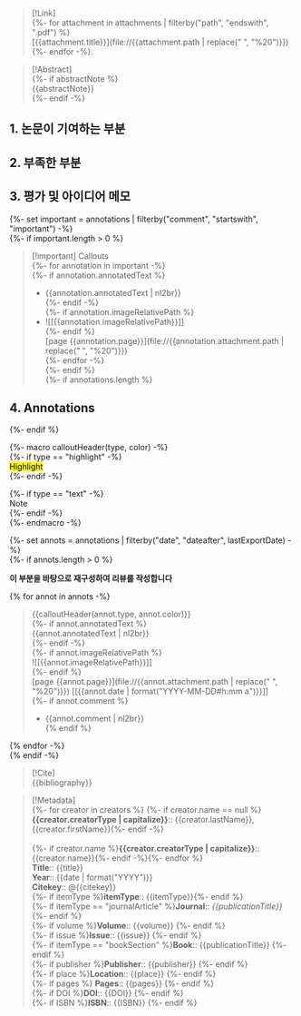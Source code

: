 > [!Link]  
> {%- for attachment in attachments | filterby("path", "endswith", ".pdf") %}  
> [{{attachment.title}}](file://{{attachment.path | replace(" ", "%20")}}) {%- endfor -%}.

> [!Abstract]  
> {%- if abstractNote %}  
> {{abstractNote}}  
> {%- endif -%}
> 

## 1. 논문이 기여하는 부분

## 2. 부족한 부분

## 3. 평가 및 아이디어 메모

{%- set important = annotations | filterby("comment", "startswith", "important") -%}  
{%- if important.length > 0 %}

> [!important] Callouts  
{%- for annotation in important -%}  
{%- if annotation.annotatedText %}  
> - {{annotation.annotatedText | nl2br}}  
{%- endif -%}  
{%- if annotation.imageRelativePath %}  
> - ![[{{annotation.imageRelativePath}}]]  
{%- endif %}  
> [page {{annotation.page}}](file://{{annotation.attachment.path | replace(" ", "%20")}})  
{%- endfor -%}  
{%- endif %}  
{%- if annotations.length %}

## 4. Annotations  
{%- endif %}

{%- macro calloutHeader(type, color) -%}  
{%- if type == "highlight" -%}  
<mark style="background-color: {{color}}">Highlight</mark>  
{%- endif -%}

{%- if type == "text" -%}  
Note  
{%- endif -%}  
{%- endmacro -%}

{%- set annots = annotations | filterby("date", "dateafter", lastExportDate) -%}  
{%- if annots.length > 0 %}  

**이 부분을 바탕으로 재구성하여 리뷰를 작성합니다**

{% for annot in annots -%}  
> {{calloutHeader(annot.type, annot.color)}}  
{%- if annot.annotatedText %}  
> {{annot.annotatedText | nl2br}}  
{%- endif -%}  
{%- if annot.imageRelativePath %}  
> ![[{{annot.imageRelativePath}}]]  
{%- endif %}  
> [page {{annot.page}}](file://{{annot.attachment.path | replace(" ", "%20")}}) [[{{annot.date | format("YYYY-MM-DD#h:mm a")}}]]  
{%- if annot.comment %}  
> - {{annot.comment | nl2br}}  
{% endif %}

{% endfor -%}  
{% endif -%}


> [!Cite]  
> {{bibliography}}

>[!Metadata]  
> {%- for creator in creators %} {%- if creator.name == null %} **{{creator.creatorType | capitalize}}**:: {{creator.lastName}}, {{creator.firstName}}{%- endif -%}<br>  
> {%- if creator.name %}**{{creator.creatorType | capitalize}}**:: {{creator.name}}{%- endif -%}{%- endfor %}  
> **Title**:: {{title}}  
> **Year**:: {{date | format("YYYY")}}  
> **Citekey**:: @{{citekey}}  
> {%- if itemType %}**itemType**:: {{itemType}}{%- endif %}  
> {%- if itemType == "journalArticle" %}**Journal**:: *{{publicationTitle}}* {%- endif %}  
> {%- if volume %}**Volume**:: {{volume}} {%- endif %}  
> {%- if issue %}**Issue**:: {{issue}} {%- endif %}  
> {%- if itemType == "bookSection" %}**Book**:: {{publicationTitle}} {%- endif %}  
> {%- if publisher %}**Publisher**:: {{publisher}} {%- endif %}  
> {%- if place %}**Location**:: {{place}} {%- endif %}  
> {%- if pages %} **Pages**:: {{pages}} {%- endif %}  
> {%- if DOI %}**DOI**:: {{DOI}} {%- endif %}  
> {%- if ISBN %}**ISBN**:: {{ISBN}} {%- endif %}